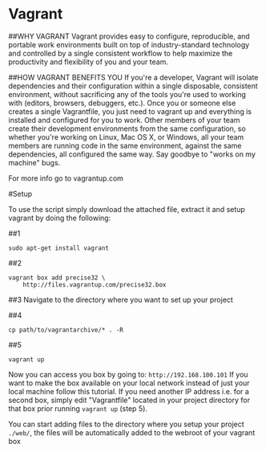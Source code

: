 Vagrant
=======

##WHY VAGRANT
Vagrant provides easy to configure, reproducible, and portable work environments built on top of industry-standard technology and controlled by a single consistent workflow to help maximize the productivity and flexibility of you and your team.

##HOW VAGRANT BENEFITS YOU
If you're a developer, Vagrant will isolate dependencies and their configuration within a single disposable, consistent environment, without sacrificing any of the tools you're used to working with (editors, browsers, debuggers, etc.). Once you or someone else creates a single Vagrantfile, you just need to vagrant up and everything is installed and configured for you to work. Other members of your team create their development environments from the same configuration, so whether you're working on Linux, Mac OS X, or Windows, all your team members are running code in the same environment, against the same dependencies, all configured the same way. Say goodbye to "works on my machine" bugs.

For more info go to vagrantup.com 


#Setup

To use the script simply download the attached file, extract it and setup vagrant by doing the following: 

##1
```pearl
sudo apt-get install vagrant
```
 
##2
```
vagrant box add precise32 \
    http://files.vagrantup.com/precise32.box
```
 
##3 
Navigate to the directory where you want to set up your project
 
##4 
```
cp path/to/vagrantarchive/* . -R
```

##5
```
vagrant up
```


Now you can access you box by going to: `http://192.168.100.101`
If you want to make the box available on your local network instead of just your local machine follow this tutorial.
If you need another IP address i.e. for a second box, simply edit "Vagrantfile" located in your project directory for that box prior running `vagrant up` (step 5). 

You can start adding files to the directory where you setup your project `./web/`, the files will be automatically added to the webroot of your vagrant box

